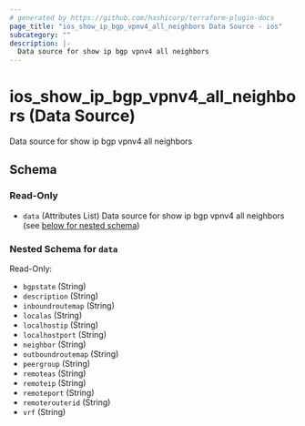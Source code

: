 ```yaml
---
# generated by https://github.com/hashicorp/terraform-plugin-docs
page_title: "ios_show_ip_bgp_vpnv4_all_neighbors Data Source - ios"
subcategory: ""
description: |-
  Data source for show ip bgp vpnv4 all neighbors
---
```


# ios_show_ip_bgp_vpnv4_all_neighbors (Data Source)

Data source for show ip bgp vpnv4 all neighbors



<!-- schema generated by tfplugindocs -->
## Schema

### Read-Only

- `data` (Attributes List) Data source for show ip bgp vpnv4 all neighbors (see [below for nested schema](#nestedatt--data))

<a id="nestedatt--data"></a>
### Nested Schema for `data`

Read-Only:

- `bgpstate` (String)
- `description` (String)
- `inboundroutemap` (String)
- `localas` (String)
- `localhostip` (String)
- `localhostport` (String)
- `neighbor` (String)
- `outboundroutemap` (String)
- `peergroup` (String)
- `remoteas` (String)
- `remoteip` (String)
- `remoteport` (String)
- `remoterouterid` (String)
- `vrf` (String)
